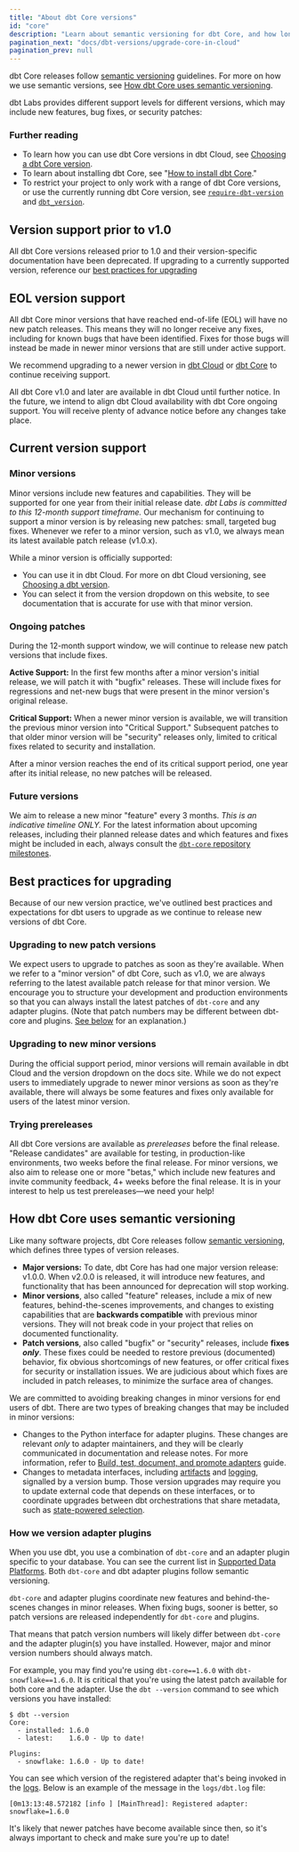 ```yaml
---
title: "About dbt Core versions"
id: "core"
description: "Learn about semantic versioning for dbt Core, and how long those versions are supported."
pagination_next: "docs/dbt-versions/upgrade-core-in-cloud"
pagination_prev: null
---
```


dbt Core releases follow [semantic versioning](https://semver.org/) guidelines. For more on how we use semantic versions, see [How dbt Core uses semantic versioning](#how-dbt-core-uses-semantic-versioning). 

dbt Labs provides different support levels for different versions, which may include new features, bug fixes, or security patches:

<Snippet path="core-version-support" />


<Snippet path="core-versions-table" />

### Further reading

- To learn how you can use dbt Core versions in dbt Cloud, see [Choosing a dbt Core version](/docs/dbt-versions/upgrade-core-in-cloud).
- To learn about installing dbt Core, see "[How to install dbt Core](/docs/core/installation)."
- To restrict your project to only work with a range of dbt Core versions, or use the currently running dbt Core version, see [`require-dbt-version`](/reference/project-configs/require-dbt-version) and [`dbt_version`](/reference/dbt-jinja-functions/dbt_version).

## Version support prior to v1.0

All dbt Core versions released prior to 1.0 and their version-specific documentation have been deprecated. If upgrading to a currently supported version, reference our [best practices for upgrading](#best-practices-for-upgrading)

## EOL version support 

All dbt Core minor versions that have reached end-of-life (EOL) will have no new patch releases. This means they will no longer receive any fixes, including for known bugs that have been identified. Fixes for those bugs will instead be made in newer minor versions that are still under active support.

We recommend upgrading to a newer version in [dbt Cloud](/docs/dbt-versions/upgrade-core-in-cloud) or [dbt Core](/docs/core/installation#upgrading-dbt-core) to continue receiving support. 

All dbt Core v1.0 and later are available in dbt Cloud until further notice. In the future, we intend to align dbt Cloud availability with dbt Core ongoing support. You will receive plenty of advance notice before any changes take place.


## Current version support

### Minor versions

Minor versions include new features and capabilities. They will be supported for one year from their initial release date. _dbt Labs is committed to this 12-month support timeframe._ Our mechanism for continuing to support a minor version is by releasing new patches: small, targeted bug fixes. Whenever we refer to a minor version, such as v1.0, we always mean its latest available patch release (v1.0.x).

While a minor version is officially supported:
- You can use it in dbt Cloud. For more on dbt Cloud versioning, see [Choosing a dbt version](/docs/dbt-versions/upgrade-core-in-cloud).
- You can select it from the version dropdown on this website, to see documentation that is accurate for use with that minor version.

### Ongoing patches

During the 12-month support window, we will continue to release new patch versions that include fixes.

**Active Support:** In the first few months after a minor version's initial release, we will patch it with "bugfix" releases. These will include fixes for regressions and net-new bugs that were present in the minor version's original release.

**Critical Support:** When a newer minor version is available, we will transition the previous minor version into "Critical Support." Subsequent patches to that older minor version will be "security" releases only, limited to critical fixes related to security and installation.

After a minor version reaches the end of its critical support period, one year after its initial release, no new patches will be released.

### Future versions

We aim to release a new minor "feature" every 3 months. _This is an indicative timeline ONLY._ For the latest information about upcoming releases, including their planned release dates and which features and fixes might be included in each, always consult the [`dbt-core` repository milestones](https://github.com/dbt-labs/dbt-core/milestones).

## Best practices for upgrading

Because of our new version practice, we've outlined best practices and expectations for dbt users to upgrade as we continue to release new versions of dbt Core.

### Upgrading to new patch versions

We expect users to upgrade to patches as soon as they're available. When we refer to a "minor version" of dbt Core, such as v1.0, we are always referring to the latest available patch release for that minor version. We encourage you to structure your development and production environments so that you can always install the latest patches of `dbt-core` and any adapter plugins. (Note that patch numbers may be different between dbt-core and plugins. [See below](#how-we-version-adapter-plugins) for an explanation.)

### Upgrading to new minor versions

During the official support period, minor versions will remain available in dbt Cloud and the version dropdown on the docs site. While we do not expect users to immediately upgrade to newer minor versions as soon as they're available, there will always be some features and fixes only available for users of the latest minor version.

### Trying prereleases

All dbt Core versions are available as _prereleases_ before the final release. "Release candidates" are available for testing, in production-like environments, two weeks before the final release. For minor versions, we also aim to release one or more "betas," which include new features and invite community feedback, 4+ weeks before the final release. It is in your interest to help us test prereleases—we need your help!

## How dbt Core uses semantic versioning

Like many software projects, dbt Core releases follow [semantic versioning](https://semver.org/), which defines three types of version releases.

- **Major versions:** To date, dbt Core has had one major version release: v1.0.0. When v2.0.0 is released, it will introduce new features, and functionality that has been announced for deprecation will stop working.
- **Minor versions**, also called "feature" releases, include a mix of new features, behind-the-scenes improvements, and changes to existing capabilities that are **backwards compatible** with previous minor versions. They will not break code in your project that relies on documented functionality.
- **Patch versions**, also called "bugfix" or "security" releases, include **fixes _only_**. These fixes could be needed to restore previous (documented) behavior, fix obvious shortcomings of new features, or offer critical fixes for security or installation issues. We are judicious about which fixes are included in patch releases, to minimize the surface area of changes.

We are committed to avoiding breaking changes in minor versions for end users of dbt. There are two types of breaking changes that may be included in minor versions:

- Changes to the Python interface for adapter plugins. These changes are relevant _only_ to adapter maintainers, and they will be clearly communicated in documentation and release notes. For more information, refer to [Build, test, document, and promote adapters](/guides/adapter-creation) guide.
- Changes to metadata interfaces, including [artifacts](/docs/deploy/artifacts) and [logging](/reference/events-logging), signalled by a version bump. Those version upgrades may require you to update external code that depends on these interfaces, or to coordinate upgrades between dbt orchestrations that share metadata, such as [state-powered selection](/reference/node-selection/syntax#about-node-selection).

### How we version adapter plugins

When you use dbt, you use a combination of `dbt-core` and an adapter plugin specific to your database. You can see the current list in [Supported Data Platforms](/docs/supported-data-platforms). Both `dbt-core` and dbt adapter plugins follow semantic versioning.

`dbt-core` and adapter plugins coordinate new features and behind-the-scenes changes in minor releases. When fixing bugs, sooner is better, so patch versions are released independently for `dbt-core` and plugins.

That means that patch version numbers will likely differ between `dbt-core` and the adapter plugin(s) you have installed. However, major and minor version numbers should always match.

For example, you may find you're using `dbt-core==1.6.0` with `dbt-snowflake==1.6.0`. It is critical that you're using the latest patch available for both core and the adapter. Use the `dbt --version` command to see which versions you have installed:
```
$ dbt --version
Core:
  - installed: 1.6.0
  - latest:    1.6.0 - Up to date!

Plugins:
  - snowflake: 1.6.0 - Up to date!
```

You can see which version of the registered adapter that's being invoked in the [logs](/reference/global-configs/logs). Below is an example of the message in the `logs/dbt.log` file: 
```
[0m13:13:48.572182 [info ] [MainThread]: Registered adapter: snowflake=1.6.0
```

It's likely that newer patches have become available since then, so it's always important to check and make sure you're up to date!
